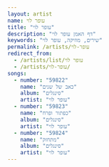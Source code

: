 ```yaml
---
layout: artist
name: עופר לוי
title: "עופר לוי"
description: "דף האמן עופר לוי"
keywords: "שירים, מוזיקה, עופר לוי"
permalink: /artists/עופר-לוי
redirect_from:
  - /artists/list/עופר לוי
  - /artists/עופר-לוי/
songs:
  - number: "59822"
    name: "כאב של שנים"
    album: "סינגלים"
    artist: "עופר לוי"
  - number: "59823"
    name: "כפתור ופרח"
    album: "סינגלים"
    artist: "עופר לוי"
  - number: "59824"
    name: "מתחזק"
    album: "סינגלים"
    artist: "עופר לוי"
---
```


